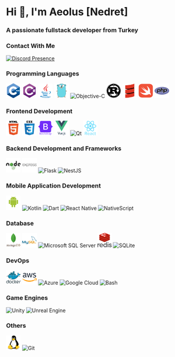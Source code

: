 # Hi 👋, I'm Aeolus [Nedret]
### A passionate fullstack developer from Turkey

### Contact With Me
 [![Discord Presence](https://lanyard.cnrad.dev/api/566830064671522856)](https://discord.com/users/566830064671522856)

### Programming Languages
 [](https://www.w3schools.com/cpp/) <img src="https://raw.githubusercontent.com/devicons/devicon/master/icons/cplusplus/cplusplus-original.svg" alt="C++" width="40" height="40">
 [](https://www.w3schools.com/cs/) <img src="https://raw.githubusercontent.com/devicons/devicon/master/icons/csharp/csharp-original.svg" alt="C#" width="40" height="40">
 [](https://www.java.com) <img src="https://raw.githubusercontent.com/devicons/devicon/master/icons/java/java-original.svg" alt="Java" width="40" height="40">
 [](https://golang.org) <img src="https://raw.githubusercontent.com/devicons/devicon/master/icons/go/go-original.svg" alt="Go" width="40" height="40">
 [](https://developer.apple.com/library/archive/documentation/Cocoa/Conceptual/ProgrammingWithObjectiveC/Introduction/Introduction.html) <img src="https://www.vectorlogo.zone/logos/apple_objectivec/apple_objectivec-icon.svg" alt="Objective-C" width="40" height="40">
 [](https://www.rust-lang.org) <img src="https://raw.githubusercontent.com/devicons/devicon/master/icons/rust/rust-plain.svg" alt="Rust" width="40" height="40">
 [](https://www.scala-lang.org) <img src="https://raw.githubusercontent.com/devicons/devicon/master/icons/scala/scala-original.svg" alt="Scala" width="40" height="40">
 [](https://developer.apple.com/swift/) <img src="https://raw.githubusercontent.com/devicons/devicon/master/icons/swift/swift-original.svg" alt="Swift" width="40" height="40">
 [](https://www.php.net) <img src="https://raw.githubusercontent.com/devicons/devicon/master/icons/php/php-original.svg" alt="PHP" width="40" height="40">

### Frontend Development
 [](https://www.w3.org/html/) <img src="https://raw.githubusercontent.com/devicons/devicon/master/icons/html5/html5-original-wordmark.svg" alt="HTML5" width="40" height="40">
 [](https://www.w3schools.com/css/) <img src="https://raw.githubusercontent.com/devicons/devicon/master/icons/css3/css3-original-wordmark.svg" alt="CSS3" width="40" height="40">
 [](https://getbootstrap.com) <img src="https://raw.githubusercontent.com/devicons/devicon/master/icons/bootstrap/bootstrap-plain-wordmark.svg" alt="Bootstrap" width="40" height="40">
 [](https://vuejs.org/) <img src="https://raw.githubusercontent.com/devicons/devicon/master/icons/vuejs/vuejs-original-wordmark.svg" alt="Vue.js" width="40" height="40">
 [](https://www.qt.io/) <img src="https://upload.wikimedia.org/wikipedia/commons/0/0b/Qt_logo_2016.svg" alt="Qt" width="40" height="40">
 [](https://reactjs.org/) <img src="https://raw.githubusercontent.com/devicons/devicon/master/icons/react/react-original-wordmark.svg" alt="React" width="40" height="40">

### Backend Development and Frameworks
 [](https://nodejs.org) <img src="https://raw.githubusercontent.com/devicons/devicon/master/icons/nodejs/nodejs-original-wordmark.svg" alt="Node.js" width="40" height="40">
 [](https://expressjs.com) <img src="https://raw.githubusercontent.com/devicons/devicon/master/icons/express/express-original-wordmark.svg" alt="Express.js" width="40" height="40">
 [](https://flask.palletsprojects.com/) <img src="https://icon.icepanel.io/Technology/png-shadow-512/Flask.png" alt="Flask" width="40" height="40">
 [](https://nestjs.com/) <img src="https://icon.icepanel.io/Technology/svg/Nest.js.svg" alt="NestJS" width="40" height="40">

### Mobile Application Development
 [](https://developer.android.com) <img src="https://raw.githubusercontent.com/devicons/devicon/master/icons/android/android-original-wordmark.svg" alt="Android" width="40" height="40">
 [](https://kotlinlang.org) <img src="https://www.vectorlogo.zone/logos/kotlinlang/kotlinlang-icon.svg" alt="Kotlin" width="40" height="40">
 [](https://dart.dev) <img src="https://www.vectorlogo.zone/logos/dartlang/dartlang-icon.svg" alt="Dart" width="40" height="40">
 [](https://reactnative.dev/) <img src="https://reactnative.dev/img/header_logo.svg" alt="React Native" width="40" height="40">
 [](https://nativescript.org/) <img src="https://raw.githubusercontent.com/detain/svg-logos/780f25886640cef088af994181646db2f6b1a3f8/svg/nativescript.svg" alt="NativeScript" width="40" height="40">

### Database
 [](https://www.mongodb.com/) <img src="https://raw.githubusercontent.com/devicons/devicon/master/icons/mongodb/mongodb-original-wordmark.svg" alt="MongoDB" width="40" height="40">
 [](https://www.mysql.com/) <img src="https://raw.githubusercontent.com/devicons/devicon/master/icons/mysql/mysql-original-wordmark.svg" alt="MySQL" width="40" height="40">
 [](https://www.microsoft.com/en-us/sql-server) <img src="https://www.svgrepo.com/show/303229/microsoft-sql-server-logo.svg" alt="Microsoft SQL Server" width="40" height="40">
 [](https://redis.io) <img src="https://raw.githubusercontent.com/devicons/devicon/master/icons/redis/redis-original-wordmark.svg" alt="Redis" width="40" height="40">
 [](https://www.sqlite.org/) <img src="https://www.vectorlogo.zone/logos/sqlite/sqlite-icon.svg" alt="SQLite" width="40" height="40">

### DevOps
 [](https://www.docker.com/) <img src="https://raw.githubusercontent.com/devicons/devicon/master/icons/docker/docker-original-wordmark.svg" alt="Docker" width="40" height="40">
 [](https://aws.amazon.com) <img src="https://raw.githubusercontent.com/devicons/devicon/master/icons/amazonwebservices/amazonwebservices-original-wordmark.svg" alt="AWS" width="40" height="40">
 [](https://azure.microsoft.com/en-in/) <img src="https://www.vectorlogo.zone/logos/microsoft_azure/microsoft_azure-icon.svg" alt="Azure" width="40" height="40">
 [](https://cloud.google.com) <img src="https://www.vectorlogo.zone/logos/google_cloud/google_cloud-icon.svg" alt="Google Cloud" width="40" height="40">
 [](https://www.gnu.org/software/bash/) <img src="https://www.vectorlogo.zone/logos/gnu_bash/gnu_bash-icon.svg" alt="Bash" width="40" height="40">

### Game Engines
 [](https://unity.com/) <img src="https://www.vectorlogo.zone/logos/unity3d/unity3d-icon.svg" alt="Unity" width="40" height="40">
 [](https://unrealengine.com/) <img src="https://raw.githubusercontent.com/kenangundogan/fontisto/036b7eca71aab1bef8e6a0518f7329f13ed62f6b/icons/svg/brand/unreal-engine.svg" alt="Unreal Engine" width="40" height="40">

### Others
 [](https://www.linux.org/) <img src="https://raw.githubusercontent.com/devicons/devicon/master/icons/linux/linux-original.svg" alt="Linux" width="40" height="40">
 [](https://git-scm.com/) <img src="https://www.vectorlogo.zone/logos/git-scm/git-scm-icon.svg" alt="Git" width="40" height="40">
